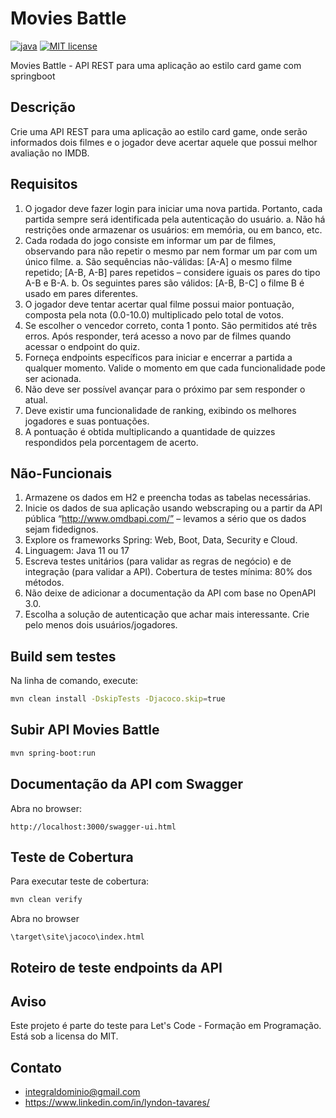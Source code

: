 # Movies Battle


[![java](https://badges.aleen42.com/src/java.svg)](https://badges.aleen42.com/src/java.svg)
[![MIT license](http://img.shields.io/badge/license-MIT-brightgreen.svg?style=flat)](http://opensource.org/licenses/MIT)

Movies Battle - API REST para uma aplicação ao estilo card game com springboot

## Descrição

Crie uma API REST para uma aplicação ao estilo card game, onde serão informados dois filmes e o jogador deve acertar aquele que possui melhor avaliação no IMDB.
## Requisitos

1. O jogador deve fazer login para iniciar uma nova partida. Portanto, cada partida sempre será identificada pela autenticação do usuário.
a. Não há restrições onde armazenar os usuários: em memória, ou em banco, etc.
2. Cada rodada do jogo consiste em informar um par de filmes, observando para não repetir o mesmo par nem formar um par com um único filme.
a. São sequências não-válidas: [A-A] o mesmo filme repetido; [A-B, A-B] pares repetidos – considere iguais os pares do tipo A-B e B-A.
b. Os seguintes pares são válidos: [A-B, B-C] o filme B é usado em pares diferentes.
3. O jogador deve tentar acertar qual filme possui maior pontuação, composta pela nota (0.0-10.0) multiplicado pelo total de votos.
4. Se escolher o vencedor correto, conta 1 ponto. São permitidos até três erros. Após responder, terá acesso a novo par de filmes quando acessar o endpoint do quiz.
5. Forneça endpoints específicos para iniciar e encerrar a partida a qualquer momento. Valide o momento em que cada funcionalidade pode ser acionada.
6. Não deve ser possível avançar para o próximo par sem responder o atual.
7. Deve existir uma funcionalidade de ranking, exibindo os melhores jogadores e suas pontuações.
8. A pontuação é obtida multiplicando a quantidade de quizzes respondidos pela porcentagem de acerto.

## Não-Funcionais

1. Armazene os dados em H2 e preencha todas as tabelas necessárias.
2. Inicie os dados de sua aplicação usando webscraping ou a partir da API pública “http://www.omdbapi.com/” – levamos a sério que os dados sejam fidedignos.
3. Explore os frameworks Spring: Web, Boot, Data, Security e Cloud.
4. Linguagem: Java 11 ou 17
5. Escreva testes unitários (para validar as regras de negócio) e de integração (para validar a API). Cobertura de testes mínima: 80% dos métodos.
6. Não deixe de adicionar a documentação da API com base no OpenAPI 3.0.
7. Escolha a solução de autenticação que achar mais interessante. Crie pelo menos dois usuários/jogadores.


## Build sem testes

Na linha de comando, execute:

```bash
mvn clean install -DskipTests -Djacoco.skip=true
```

## Subir API Movies Battle

```bash
mvn spring-boot:run
```

## Documentação da API com Swagger

Abra no browser:

```
http://localhost:3000/swagger-ui.html
```

## Teste de Cobertura

Para executar teste de cobertura:

```bash
mvn clean verify
```

Abra no browser

```
\target\site\jacoco\index.html
```

## Roteiro de teste endpoints da API


## Aviso

Este projeto é parte do teste para Let's Code - Formação em Programação.
Está sob a licensa do MIT.

## Contato

* integraldominio@gmail.com
* https://www.linkedin.com/in/lyndon-tavares/
